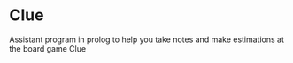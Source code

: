 Clue
====

Assistant program in prolog to help you take notes and make estimations at the board game Clue